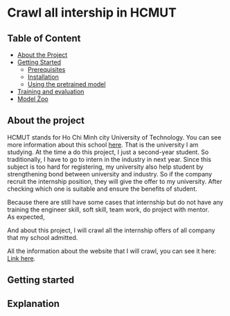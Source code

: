 # Crawl all intership in HCMUT


## Table of Content 

* [About the Project](#about-the-project)
* [Getting Started](#getting-started)
  * [Prerequisites](#prerequisites)
  * [Installation](#installation)
  * [Using the pretrained model](#Using-the-pretrained-model)
* [Training and evaluation](#Training-and-evaluation)
* [Model Zoo](#Model-zoo)



## About the project

HCMUT stands for Ho Chi Minh city University of Technology. You can see more information about this school [here](http://www.aao.hcmut.edu.vn/). That is the university I am studying. At the time a do this project, I just a second-year student. So traditionally, I have to go to intern in the industry in next year. Since this subject is too hard for registering, my university also help student by strengthening bond between university and industry. So if the company recruit the internship position, they will give the offer to my university. After checking which one is suitable and ensure the benefits of student. 

Because there are still have some cases that internship but do not have any 
training the engineer skill, soft skill, team work, do project with mentor.  
As expected, 

And about this project, I will crawl all the internship offers of all company that my school admitted.

All the information about the website that I will crawl, you can see it here: [Link here](https://internship.cse.hcmut.edu.vn/internship).

## Getting started


## Explanation

